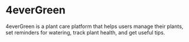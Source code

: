 # 4everGreen
4everGreen is a plant care platform that helps users manage their plants, set reminders for watering, track plant health, and get useful tips.
